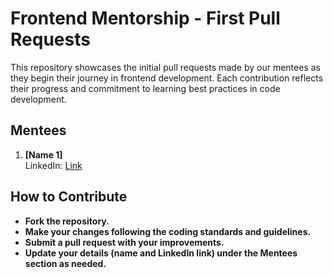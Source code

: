 # Frontend Mentorship - First Pull Requests

This repository showcases the initial pull requests made by our mentees as they begin their journey in frontend development. Each contribution reflects their progress and commitment to learning best practices in code development.

## Mentees

1. **[Name 1]**  
   LinkedIn: [Link](https://www.linkedin.com/in/m%C3%BCslime-kayar-243368341/)

## How to Contribute

- **Fork the repository.**
- **Make your changes following the coding standards and guidelines.**
- **Submit a pull request with your improvements.**
- **Update your details (name and LinkedIn link) under the Mentees section as needed.**
